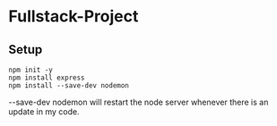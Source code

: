 # Fullstack-Project

## Setup
```
npm init -y
npm install express
npm install --save-dev nodemon
```
--save-dev nodemon will restart the node server whenever there is an update in my code.
